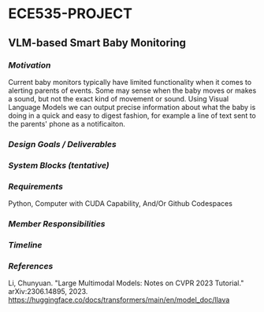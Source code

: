 # ECE535-PROJECT
## VLM-based Smart Baby Monitoring

### *Motivation*
Current baby monitors typically have limited functionality when it comes to alerting parents of events. Some may sense when the baby moves or makes a sound, but not the exact kind of movement or sound. 
Using Visual Language Models we can output precise information about what the baby is doing in a quick and easy to digest fashion, for example a line of text sent to the parents' phone as a notificaiton. 
### *Design Goals / Deliverables*

### *System Blocks (tentative)*

### *Requirements*
Python, Computer with CUDA Capability, And/Or Github Codespaces
### *Member Responsibilities*

### *Timeline*

### *References*

Li, Chunyuan. "Large Multimodal Models: Notes on CVPR 2023 Tutorial." arXiv:2306.14895, 2023.
https://huggingface.co/docs/transformers/main/en/model_doc/llava


